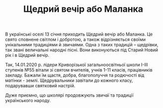﻿---
title: Щедрий вечір або Маланка
---

В українські оселі 13 січня приходить Щедрий вечір або Маланка. Це свято сповнене світлом і добротою, а також відрізняється своїми унікальними традиціями й звичаями. Одна з таких традицій – щедрівки, так звані величальні народні пісні. Вони виконуються під Старий Новий рік і в Щедрий вечір.

Так, 14.01.2020 р. лідери Криворізької загальноосвітньої школи І-ІІІ ступенів №55 вітали зі святом вчителів, учнів 1-11 класів, працівників закладу. Бажали їм щастя, добра, благополуччя та родючості від матінки - землі. Щедрувальники завітали до кожного класу, подарувавши святковий настрій.

Дуже приємно, що школярі продовжують звичаї та традиції українського народу.

<slideshow></slideshow>
